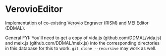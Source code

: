 VerovioEditor
=============

Implementation of co-existing Verovio Engraver (RISM) and MEI Editor (DDMAL).

General FYI: You'll need to get a copy of vida.js (github.com/DDMAL/vida.js) and meix.js (github.com/DDMAL/meix.js) into the corresponding directories in this database for this to work. `git clone --recursive` may work as well.
